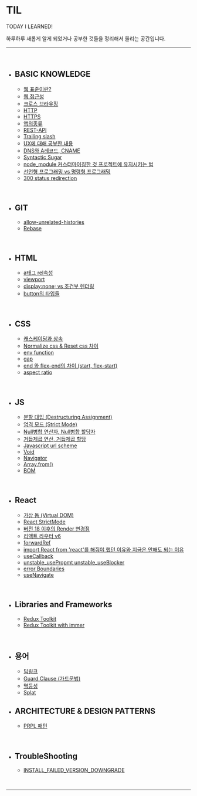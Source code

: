 # TIL

TODAY I LEARNED!

하루하루 새롭게 알게 되었거나 공부한 것들을 정리해서 올리는 공간입니다. 

--- 

<br>

- ## BASIC KNOWLEDGE

  - [웹 표준이란?](https://github.com/jake920220/knowledge/blob/master/Basic-Knowledge/%EC%9B%B9%ED%91%9C%EC%A4%80%EC%97%90%20%EB%8C%80%ED%95%B4.md)
  - [웹 접근성](https://github.com/jake920220/knowledge/blob/master/Basic-Knowledge/%EC%9B%B9%EC%A0%91%EA%B7%BC%EC%84%B1.md)
  - [크로스 브라우징](https://github.com/jake920220/knowledge/blob/master/Basic-Knowledge/%ED%81%AC%EB%A1%9C%EC%8A%A4%EB%B8%8C%EB%9D%BC%EC%9A%B0%EC%A7%95.md)
  - [HTTP](https://github.com/jake920220/knowledge/blob/master/Basic-Knowledge/HTTP.md)
  - [HTTPS](https://github.com/jake920220/knowledge/blob/master/Basic-Knowledge/HTTPS.md)
  - [앱의종류](https://github.com/jake920220/knowledge/blob/master/Basic-Knowledge/%EC%95%B1%EC%9D%98%EC%A2%85%EB%A5%98.md)
  - [REST-API](https://github.com/jake920220/knowledge/blob/master/Basic-Knowledge/REST-API.md)
  - [Trailing slash](https://github.com/jake920220/knowledge/blob/master/Basic-Knowledge/Trailing%20slash.md)
  - [UX에 대해 공부한 내용](https://github.com/jake920220/knowledge/blob/master/Basic-Knowledge/UX.md)
  - [DNS와 A레코드, CNAME](https://github.com/jake920220/TIL/blob/master/Basic-Knowledge/DNS%EC%99%80%20A%EB%A0%88%EC%BD%94%EB%93%9C%2C%20CNAME.md)
  - [Syntactic Sugar](https://github.com/jake920220/TIL/blob/master/Basic-Knowledge/syntactic_sugar.md)
  - [node_module 커스터마이징한 것 프로젝트에 유지시키는 법](https://github.com/jake920220/TIL/blob/master/Basic-Knowledge/patch-package.md)
  - [선언형 프로그래밍 vs 명령형 프로그래밍](https://github.com/jake920220/TIL/blob/master/Basic-Knowledge/%EC%84%A0%EC%96%B8%ED%98%95_%EB%AA%85%EB%A0%B9%ED%98%95_%ED%94%84%EB%A1%9C%EA%B7%B8%EB%9E%98%EB%B0%8D.md)
  - [300 status redirection](https://github.com/jake920220/TIL/blob/master/Basic-Knowledge/redirection.md)

<br>

- ## GIT
  
  - [allow-unrelated-histories](https://github.com/jake920220/knowledge/blob/master/git/allow_unrelated_histories.md)
  - [Rebase](https://github.com/jake920220/knowledge/blob/master/git/rebase.md)

<br>

- ## HTML

  - [a태그 rel속성](https://github.com/jake920220/knowledge/blob/master/HTML/a%ED%83%9C%EA%B7%B8%20rel%EC%86%8D%EC%84%B1.md)
  - [viewport](https://github.com/jake920220/knowledge/blob/master/HTML/viewport.md)
  - [display:none; vs 조건부 렌더링](https://github.com/jake920220/knowledge/blob/master/HTML/conditional_render_vs_display_none.md)
  - [button의 타입들](https://github.com/jake920220/knowledge/blob/master/HTML/button-types.md)

<br>

- ## CSS

  - [캐스케이딩과 상속](https://github.com/jake920220/TIL/blob/master/CSS/cascading.md)
  - [Normalize css & Reset css 차이](https://github.com/jake920220/TIL/blob/master/CSS/normalize_and_reset.md)
  - [env function](https://github.com/jake920220/TIL/blob/master/CSS/env_function.md)
  - [gap](https://github.com/jake920220/TIL/blob/master/CSS/gap.md)
  - [end 와 flex-end의 차이 (start, flex-start)](https://github.com/jake920220/TIL/blob/master/CSS/flex-end_and_end.md)
  - [aspect ratio](https://github.com/jake920220/TIL/blob/master/CSS/aspect_ratio.md)

<br>

- ## JS

  - [분할 대입 (Destructuring Assignment)](https://github.com/jake920220/TIL/blob/master/Javascript/destructuring-assignment.md)
  - [엄격 모드 (Strict Mode)](https://github.com/jake920220/TIL/blob/master/Javascript/strict-mode.md)
  - [Null병합 연산자, Null병합 할당자](https://github.com/jake920220/TIL/blob/master/Javascript/nullish-coalescing.md)
  - [거듭제곱 연산, 거듭제곱 할당](https://github.com/jake920220/TIL/blob/master/Javascript/exponentiation.md)
  - [Javascript url scheme](https://github.com/jake920220/TIL/blob/master/Javascript/javascript-url-scheme.md)
  - [Void](https://github.com/jake920220/TIL/blob/master/Javascript/void.md)
  - [Navigator](https://github.com/jake920220/TIL/blob/master/Javascript/navigator.md)
  - [Array.from()](https://github.com/jake920220/TIL/blob/master/Javascript/array_from.md)
  - [BOM](https://github.com/jake920220/TIL/blob/master/Javascript/bom.md)

<br>

- ## React

  - [가상 돔 (Virtual DOM)](https://github.com/jake920220/TIL/blob/master/React/virtual-dom.md)
  - [React StrictMode](https://blog-lino.dev/trouble-shooting/strict-mode-render-twice/)
  - [버전 18 이후의 Render 변경점](https://github.com/jake920220/TIL/blob/master/React/render_in_ver18.md)
  - [리액트 라우터 v6](https://github.com/jake920220/TIL/blob/master/React/router_v6.md)
  - [forwardRef](https://github.com/jake920220/TIL/blob/master/React/forward_ref.md)
  - [import React from 'react'를 해줘야 했던 이유와 지금은 안해도 되는 이유](https://github.com/jake920220/TIL/blob/master/React/import_react_in_jsx.md)
  - [useCallback](https://github.com/jake920220/TIL/blob/master/React/useCallback.md)
  - [unstable_usePropmt unstable_useBlocker](https://github.com/jake920220/TIL/blob/master/React/unstable_usePrompt_useBlocker.md)
  - [error Boundaries](https://github.com/jake920220/TIL/blob/master/React/error_boundaries.md)
  - [useNavigate](https://github.com/jake920220/TIL/blob/master/React/useNavigate.md)

<br>

- ## Libraries and Frameworks

  - [Redux Toolkit](https://github.com/jake920220/TIL/blob/master/libraries_and_frameworks/redux-toolkit.md)
  - [Redux Toolkit with immer](https://github.com/jake920220/TIL/blob/master/libraries_and_frameworks/redux-toolkit-with-immer.md)

<br>

- ## 용어
  
  - [딥링크](https://github.com/jake920220/TIL/blob/master/%EC%9A%A9%EC%96%B4/Deeplink.md)
  - [Guard Clause (가드문법)](https://github.com/jake920220/TIL/blob/master/%EC%9A%A9%EC%96%B4/guard-clause.md)
  - [멱등성](https://github.com/jake920220/TIL/blob/master/%EC%9A%A9%EC%96%B4/%EB%A9%B1%EB%93%B1%EC%84%B1.md)
  - [Splat](https://github.com/jake920220/TIL/blob/master/splat.md)

- ## ARCHITECTURE & DESIGN PATTERNS

  - [PRPL 패턴](https://github.com/jake920220/TIL/blob/master/Architecture&DesignPatterns/PRPL.md)


<br>

- ## TroubleShooting
  
  - [INSTALL_FAILED_VERSION_DOWNGRADE](https://github.com/jake920220/TIL/blob/master/TroubleShooting/install_failed_version_downgrade.md)

<br>

---
